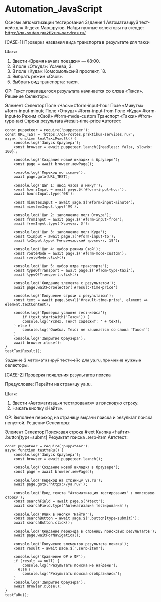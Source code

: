 # Automation_JavaScript

Основы автоматизации тестирования
Задание 1
Автоматизируй тест-кейс для Яндекс.Маршрутов. Найди нужные селекторы на стенде: https://qa-routes.praktikum-services.ru/

[CASE-1] Проверка названия вида транспорта в результате для такси

Шаги:
1. Ввести «Время начала поездки» — 08:00.
2. В поле «Откуда»: Усачева, 3.
3. В поле «Куда»: Комсомольский проспект, 18.
4. Выбрать режим «Свой».
5. Выбрать вид транспорта: такси.

ОР: Текст появившегося результата начинается со слова «Такси».
Решение
Селекторы:

Элемент	Селектор
Поле «Часы»	#form-input-hour
Поле «Минуты»	#form-input-minute
Поле «Откуда»	#form-input-from
Поле «Куда»	#form-input-to
Режим «Свой»	#form-mode-custom
Транспорт «Такси»	#from-type-taxi
Строка результата	#result-time-price
Автотест:

    const puppeteer = require('puppeteer');
    const URL_TEST = 'https://qa-routes.praktikum-services.ru/';
    async function testTaxiResult() {
        console.log('Запуск браузера');
        const browser = await puppeteer.launch({headless: false, slowMo: 100});

        console.log('Создание новой вкладки в браузере');
        const page = await browser.newPage();

        console.log('Переход по ссылке');
        await page.goto(URL_TEST);

        console.log('Шаг 1: ввод часов и минут');
        const hoursInput = await page.$('#form-input-hour');
        await hoursInput.type('08');

        const minutesInput = await page.$('#form-input-minute');
        await minutesInput.type('00');

        console.log('Шаг 2: заполнение поля Откуда');
        const fromInput = await page.$('#form-input-from');
        await fromInput.type('Усачева, 3');

        console.log('Шаг 3: заполнение поля Куда');
        const toInput = await page.$('#form-input-to');
        await toInput.type('Комсомольский проспект, 18');

        console.log('Шаг 4: выбор режима Свой');
        const routeMode = await page.$('#form-mode-custom');
        await routeMode.click();

        console.log('Шаг 5: выбор вида транспорта');
        const typeOfTransport = await page.$('#from-type-taxi');
        await typeOfTransport.click();

        console.log('Ожидание элемента с результатом');
        await page.waitForSelector('#result-time-price')

        console.log('Получение строки с результатом');
        const text = await page.$eval('#result-time-price', element => element.textContent);

        console.log('Проверка условия тест-кейса');
            if (text.startsWith('Такси')) {
            console.log('Успех. Текст содержит: ' + text);
        } else {
            console.log(`Ошибка. Текст не начинается со слова 'Такси'`)
        }
        console.log('Закрытие браузера');
        await browser.close();
    }
    testTaxiResult();



Задание 2
Автоматизируй тест-кейс для ya.ru, применив нужные селекторы.

[CASE-2] Проверка появления результатов поиска

Предусловие:
Перейти на страницу ya.ru.

Шаги:
1. Ввести «Автоматизация тестирования» в поисковую строку.
2. Нажать кнопку «Найти».

ОР: Выполнен переход на страницу выдачи поиска и результат поиска непустой.
Решение
Селекторы:

Элемент	Селектор
Поисковая строка	#text
Кнопка «Найти»	.button[type=submit]
Результат поиска	.serp-item
Автотест:

    const puppeteer = require('puppeteer');
    async function testYaRu() {
        console.log('Запуск браузера');
        const browser = await puppeteer.launch();
    
        console.log('Создание новой вкладки в браузере');
        const page = await browser.newPage();

        console.log('Переход на страницу ya.ru');
        await page.goto('https://ya.ru/');

        console.log('Ввод текста "Автоматизация тестирования" в поисковую строку');
        const searchField = await page.$('#text');
        await searchField.type('Автоматизация тестирования');

        console.log('Клик в кнопку "Найти"');
        const searchButton = await page.$('.button[type=submit]');
        await searchButton.click();
    
        console.log('Ожидание перехода в страницу поисковых результатов');
        await page.waitForNavigation();
    
        console.log('Получение элементов результата поиска');
        const result = await page.$('.serp-item');
    
        console.log('Сравнение ОР и ФР');
        if (result == null) {
            console.log('Результаты поиска не найдены');
        } else {
            console.log('Результаты поиска отобразились');
        }
        console.log('Закрытие браузера');
        await browser.close();
    }
    testYaRu();
